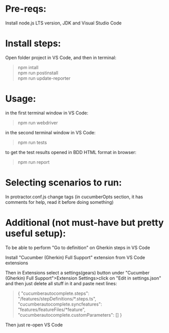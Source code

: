 # Pre-reqs: 
Install node.js LTS version, JDK and Visual Studio Code <br />

# Install steps: 
Open folder project in VS Code, and then in terminal: <br />

> npm intall <br />
> npm run postinstall <br />
> npm run update-reporter <br />

# Usage: 
in the first terminal window in VS Code: <br />
> npm run webdriver <br />

in the second terminal window in VS Code: <br />
> npm run tests <br />

to get the test results opened in BDD HTML format in browser: <br />
> npm run report <br />

# Selecting scenarios to run: 
In protractor.conf.js change tags (in cucumberOpts section, it has comments for help, read it before doing something) <br />

# Additional (not must-have but pretty useful setup): 
To be able to perform "Go to definition" on Gherkin steps in VS Code <br />

Install "Cucumber (Gherkin) Full Support" extension from VS Code extensions <br />

Then in Extensions select a settings(gears) button under "Cucumber (Gherkin) Full Support">Extension Settings>click on "Edit in settings.json" and then just delete all stuff in it and paste next lines: <br />
 
> {
> "cucumberautocomplete.steps": "/features/stepDefinitions/*.steps.ts",
> "cucumberautocomplete.syncfeatures": "features/featureFiles/*feature",
> "cucumberautocomplete.customParameters": []
> }

Then just re-open VS Code <br />
